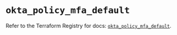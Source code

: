 # `okta_policy_mfa_default`

Refer to the Terraform Registry for docs: [`okta_policy_mfa_default`](https://registry.terraform.io/providers/okta/okta/4.8.0/docs/resources/policy_mfa_default).
